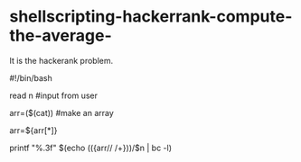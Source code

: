 # shellscripting-hackerrank-compute-the-average-
It is the hackerank problem.

#!/bin/bash

read n     #input from user

arr=($(cat))  #make an array

arr=${arr[*]}

printf "%.3f" $(echo $((${arr// /+}))/$n | bc -l)

